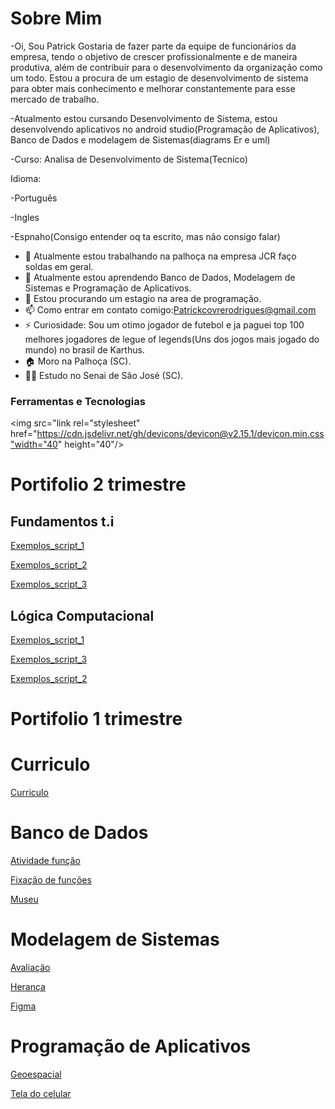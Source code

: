 # Sobre Mim


-Oi, Sou Patrick
Gostaria de fazer parte da equipe de funcionários da empresa, tendo o objetivo de crescer profissionalmente e de maneira produtiva, além de contribuir para o desenvolvimento da organização como um todo. Estou a procura de um estagio de desenvolvimento de sistema para obter mais conhecimento e melhorar constantemente para esse mercado de trabalho.

-Atualmento estou cursando Desenvolvimento de Sistema, estou desenvolvendo aplicativos no android studio(Programação de Aplicativos), Banco de Dados e modelagem de Sistemas(diagrams Er e uml)

-Curso: Analisa de Desenvolvimento de Sistema(Tecnico)

Idioma:

-Português

-Ingles

-Espnaho(Consigo entender oq ta escrito, mas não consigo falar)

- 🔭 Atualmente estou trabalhando na palhoça na empresa JCR faço soldas em geral.
- 🌱 Atualmente estou aprendendo Banco de Dados, Modelagem de Sistemas e Programação de Aplicativos.
- 🤔 Estou procurando um estagio na area de programação.
- 📫 Como entrar em contato comigo:Patrickcovrerodrigues@gmail.com
- ⚡ Curiosidade: Sou um otimo jogador de futebol e ja paguei top 100 melhores jogadores de legue of legends(Uns dos jogos mais jogado do mundo) no brasil de Karthus.
- 🏠 Moro na Palhoça (SC).
- 👨‍🎓 Estudo no Senai de São José (SC).

### Ferramentas e Tecnologias
<img src="link rel="stylesheet" href="https://cdn.jsdelivr.net/gh/devicons/devicon@v2.15.1/devicon.min.css"width="40" height="40"/>

# Portifolio 2 trimestre
## Fundamentos t.i
[Exemplos_script_1](fundamentosti/avaliaçaopratica)


[Exemplos_script_2](/avaliacao13)



[Exemplos_script_3](/provati.sh)
## Lógica Computacional
[Exemplos_script_1](logicacomputacional/exmplos.java)

[Exemplos_script_3](/portifolio2b)

[Exemplos_script_2](/portifolio2b.java)

# Portifolio 1 trimestre

# Curriculo 
[Curriculo](https://github.com/Patrickcovre/Patrickcovre/blob/main/Curriculo/fotc.png)


# Banco de Dados

[Atividade função](https://github.com/Patrickcovre/Patrickcovre/blob/main/Banco%20de%20Dados/Atividade%20funções.sql)

[Fixação de funções](https://github.com/Patrickcovre/Patrickcovre/blob/main/Banco%20de%20Dados/Atividade%20de%20fixação%20Funções)

[Museu](https://github.com/Patrickcovre/Patrickcovre/blob/main/Banco%20de%20Dados/Museu.sql)

# Modelagem de Sistemas

[Avaliação](https://github.com/Patrickcovre/Patrickcovre/blob/main/Modelagem%20de%20Sistemas/Modelagem%20de%20Sistemas%20(Avaliação))

[Herança](https://docs.google.com/document/d/1Bzom3lwLUS7gpPwTne_Yd_BRKWY-xxWMPwqLnio9Nbc/edit?usp=sharing)

[Figma](https://www.figma.com/file/OPSvyCtBvQAax7GFAglPk6/agiotagem?node-id=103%3A2)

# Programação de Aplicativos

[Geoespacial](https://github.com/Patrickcovre/Patrickcovre/blob/main/Programção%20de%20aplicativo/Geoespacial)

[Tela do celular](https://docs.google.com/document/d/13KP7L24ZLL4GnggWlBgeC5yR8HOVxHEmUmh0TzXy_7g/edit?usp=sharing)







